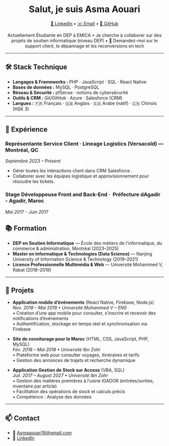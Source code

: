 <!-- README.md pour Asmaaou -->
<h1 align="center">Salut, je suis Asma Aouari </h1>
<p align="center">
  <a href="https://www.linkedin.com/in/asma-aouari/">🔗 LinkedIn</a> •
  <a href="mailto:Asmaaouari16@gmail.com">✉️ Email</a> •
  <a href="https://github.com/Asmaaou">🐙 GitHub</a>
</p>

<p align="center">
  Actuellement Étudiante en DEP à EMICA •
  Je cherche à collaborer sur des projets de soutien informatique (niveau DEP) •
  💬 Demandez-moi sur le support client, le dépannage et les reconversions en tech  
</p>

---

## 🛠️ Stack Technique
- **Langages & Frameworks :** PHP · JavaScript · SQL · React Native  
- **Bases de données :** MySQL · PostgreSQL  
- **Réseau & Sécurité :** pfSense · notions de cybersécurité  
- **Outils & CRM :** Git/GitHub · Azure · Salesforce (CRM)  
- **Langues :** 🇫🇷 Français · 🇬🇧 Anglais · 🇸🇦 Arabe (natif) · 🇨🇳 Chinois (HSK 3)

---

## 💼 Expérience
### Représentante Service Client · Lineage Logistics (Versacold) — Montréal, QC  
_Septembre 2023 – Présent_  
- Gérer toutes les interactions client dans CRM Salesforce .  
- Collaborer avec les équipes logistique et approvisionnement pour résoudre les tickets.

### Stage Développeuse Front and Back-End ·  Préfecture dAgadir - Agadir, Maroc 
_Mai 2017 - Juin 2017_


## 📚 Formation
- **DEP en Soutien Informatique** — École des métiers de l'informatique, du commerce & administration, Montréal (2023–2025)  
- **Master en Informatique & Technologies (Data Science)** — Nanjing University of Information Science & Technology (2019–2021)  
- **Licence Professionnelle Multimédia & Web** — Université Mohammed V, Rabat (2018–2019)

---

## 📂 Projets

- **Application mobile d’événements** (React Native, Firebase, Node.js)  
  _Nov. 2018 – Mai 2019 • Université Mohammed V – ENS_  
  • Création d’une app mobile pour consulter, s’inscrire et recevoir des notifications d’événements  
  • Authentification, stockage en temps réel et synchronisation via Firebase

- **Site de covoiturage pour le Maroc** (HTML, CSS, JavaScript, PHP, MySQL)  
  _Fév. 2018 – Mai 2018 • Université Ibn Zohr_  
  • Plateforme web pour consulter voyages, itinéraires et tarifs  
  • Gestion des annonces de trajets et recherche dynamique  

- **Application Gestion de Stock sur Access** (VBA, SQL)  
  _Juil. 2017 – August 2027 • Université Ibn Zohr_  
  • Gestion des matières premières à l’usine IGADOR (entrées/sorties, inventaire par article)  
  • Facilitation des opérations de stock et calculs précis  
  • Compétence : Analyse des données

---

## 📫 Contact
- 📧 Asmaaouari16@gmail.com  
- 🔗 [LinkedIn](https://www.linkedin.com/in/asma-aouari/)  
